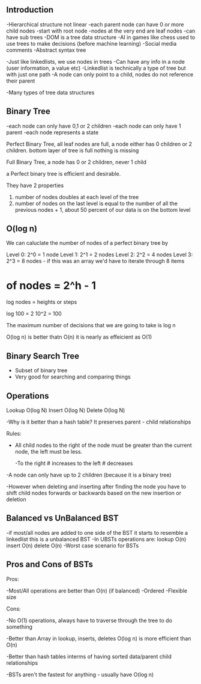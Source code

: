 ## Introduction

-Hierarchical structure not linear
-each parent node can have 0 or more child nodes
-start with root node
-nodes at the very end are leaf nodes
-can have sub trees
-DOM is a tree data structure
-AI in games like chess used to use trees to make decisions (before machine learning)
-Social media comments
-Abstract syntax tree

-Just like linkedlists, we use nodes in trees
-Can have any info in a node (user information, a value etc)
-Linkedlist is technically a type of tree but with just one path
-A node can only point to a child, nodes do not reference their parent 

-Many types of tree data structures

## Binary Tree

-each node can only have 0,1 or 2 children
-each node can only have 1 parent
-each node represents a state

Perfect Binary Tree, all leaf nodes are full, a node either has 0 children or 2 children. bottom layer of tree is full nothing is missing

Full Binary Tree, a node has 0 or 2 children, never 1 child

a Perfect binary tree is efficient and desirable.

They have 2 properties

1. number of nodes doubles at each level of the tree
2. number of nodes on the last level is equal to the number of all the previous nodes + 1, about 50 percent of our data is on the bottom level

## O(log n)

We can caluclate the number of nodes of a perfect binary tree by

Level 0: 2^0 = 1 node
Level 1: 2^1 = 2 nodes
Level 2: 2^2 = 4 nodes
Level 3: 2^3 = 8 nodes - if this was an array we'd have to iterate through 8 items

# of nodes = 2^h - 1
log nodes = heights or steps

log 100 = 2
10^2 = 100

The maximum number of decisions that we are going to take is log n


O(log n) is better thatn O(n) it is nearly as effeicient as O(1)

## Binary Search Tree
- Subset of binary tree
- Very good for searching and comparing things

## Operations

Lookup O(log N)
Insert O(log N)
Delete O(log N)

-Why is it better than a hash table? It preserves parent - child relationships

Rules:

- All child nodes to the right of the node must be greater than the current node, the left must be less.

    -To the right # increases to the left # decreases

-A node can only have up to 2 children (because it is a binary tree)

-However when deleting and inserting after finding the node you have to shift child nodes forwards or backwards based on the new insertion or deletion

## Balanced vs UnBalanced BST

-if most/all nodes are added to one side of the BST it starts to resemble a linkedlist this is a unbalanced BST
-In UBSTs operations are:
        lookup O(n)
        insert O(n)
        delete O(n)
        -Worst case scenario for BSTs

## Pros and Cons of BSTs

Pros:

-Most/All operations are better than O(n) (if balanced)
-Ordered
-Flexible size

Cons:

-No O(1) operations, always have to traverse through the tree to do something

-Better than Array in lookup, inserts, deletes O(log n) is more efficient than O(n)

-Better than hash tables interms of having sorted data/parent child relationships

-BSTs aren't the fastest for anything - usually have O(log n)
